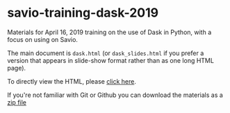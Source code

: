 # savio-training-dask-2019

Materials for April 16, 2019 training on the use of Dask in Python, with a focus on using on Savio.

The main document is `dask.html` (or `dask_slides.html` if you prefer a version that appears in slide-show format rather than as one long HTML page).

To directly view the HTML, please [click here](https://htmlpreview.github.io/?https://github.com/ucb-rit/savio-training-dask-2019/blob/master/dask_slides.html).

If you're not familiar with Git or Github you can download the materials as a [zip file](https://github.com/ucb-rit/savio-training-dask-2019/archive/master.zip)
